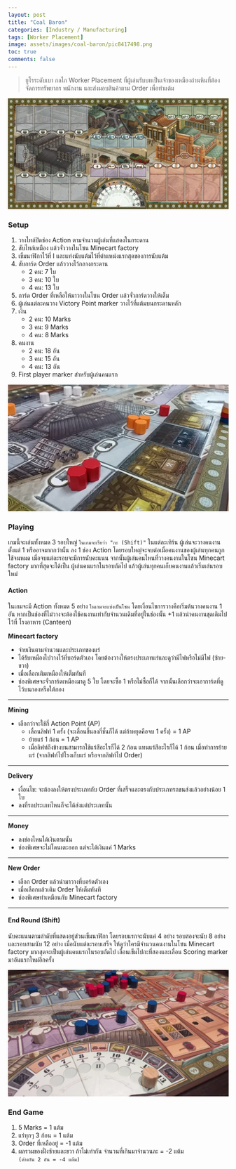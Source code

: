 ```yaml
---
layout: post
title: "Coal Baron"
categories: [Industry / Manufacturing]
tags: [Worker Placement]
image: assets/images/coal-baron/pic8417498.png
toc: true
comments: false
---
```


> ยูโรระดับเบา กลไก Worker Placement ที่ผู้เล่นรับบทเป็นเจ้าของเหมืองถ่านหินที่ต้องจัดการทรัพยากร พนักงาน และส่งมอบสินค้าตาม Order เพื่อทำแต้ม

![alt](../assets/images/coal-baron/pic1818951.png)

### Setup

1. วางไทล์ปิดช่อง Action ตามจำนวนผู้เล่นที่แสดงในกระดาน
2. สับไทล์เหมือง แล้วจั่ววางในโซน Minecart factory
3. เข็มนาฬิกาไว้ที่ I และแท่งนับแต้มไว้ที่ตำแหน่งแรกสุดของการนับแต้ม
4. สับการ์ด Order แล้ววางไว้กลางกระดาน
   - 2 คน: 7 ใบ
   - 3 คน: 10 ใบ
   - 4 คน: 13 ใบ
5. การ์ด Order ที่เหลือให้มาวางในโซน Order แล้วจั่วการ์ดวางให้เต็ม
6. ผู้เล่นแต่ละคนวาง Victory Point marker วางไว้ที่แต้มบนกระดานหลัก
7. เงิน
   - 2 คน: 10 Marks
   - 3 คน: 9 Marks
   - 4 คน: 8 Marks
8. คนงาน
   - 2 คน: 18 อัน
   - 3 คน: 15 อัน
   - 4 คน: 13 อัน
9. First player marker สำหรับผู้เล่นคนแรก

![alt](../assets/images/coal-baron/pic2046551.png)

### Playing

เกมนี้จะเล่นทั้งหมด 3 รอบใหญ่ `ในเกมจะเรียว่า "กะ (Shift)"` ในแต่ละเทิร์น ผู้เล่นจะวางคนงานตั้งแต่ 1 หรืออาจมากกว่านั้น ลง 1 ช่อง Action โดยรอบใหญ่จะจบต่อเมื่อคนงานของผู้เล่นทุกคนถูกใช้จนหมด เมื่อจบแต่ละรอบจะมีการนับคะแนน จากนั้นผู้เล่นคนไหนที่วางคนงานในโซน Minecart factory มากที่สุดจะได้เป็น ผู้เล่นคนแรกในรอบถัดไป แล้วผู้เล่นทุกคนเก็บคนงานแล้วเริ่มเล่นรอบใหม่

#### Action

ในเกมจะมี Action ทั้งหมด 5 อย่าง `ในเกมจะแบ่งเป็นโซน` โดยเงื่อนไขการวางคือเริ่มต้นวางคนงาน 1 อัน หากเป็นช่องที่ไม่วางจะต้องใช้คนงานเท่ากับจำนวนเดิมที่อยู่ในช่องนั้น +1 แล้วนำคนงานชุดเดิมไปไว้ที่ โรงอาหาร (Canteen)

**Minecart factory**

- จ่ายเงินตามจำนวนและประเภทของแร่
- ได้รับเหมืองไปวางไว้ที่บอร์ดตัวเอง โดยต้องวางให้ตรงประเภทแร่และดูว่ามีไฟหรือไม่มีไฟ (ซ้าย-ขวา)
- เมื่อเลือกเติมเหมืองให้เต็มทันที
- ช่องพิเศษจะจั่วการ์ดเหมืองมาดู 5 ใบ โดยจะซื้อ 1 หรือไม่ซื้อก็ได้ จากนั้นเลือกว่าจะเอาการ์ดที่ดูไว้บนกองหรือใต้กอง

---

**Mining**

- เลือกว่าจะใช้กี่ Action Point (AP)
  - เลื่อนลิฟท์ 1 ครั้ง (จะเลื่อนขึ้นลงกี่ชั้นก็ได้ แต่ถ้าหยุดคือจบ 1 ครั้ง) = 1 AP
  - ย้ายแร่ 1 ก้อน = 1 AP
  - เมื่อลิฟท์ถึงข้างบนสามารถใช้แร่สีอะไรก็ได้ 2 ก้อน แทนแร่สีอะไรก็ได้ 1 ก้อน เมื่อทำการย้ายแร่ (จากลิฟท์ไปโรงเก็บแร่ หรือจากลิฟท์ไป Order)

---

**Delivery**

- เงื่อนไข: จะต้องลงให้ตรงประเภทกับ Order ที่เสร็จและตรงกับประเภทรถขนส่งแล้วอย่างน้อย 1 ใบ
- ลงที่รถประเภทไหนก็จะได้ส่งแต่ประเภทนั้น

---

**Money**

- ลงช่องไหนได้เงินตามนั้น
- ช่องพิเศษจะไม่โดนเตะออก แต่จะได้เงินแค่ 1 Marks

---

**New Order**

- เลือก Order แล้วนำมาวางที่บอร์ดตัวเอง
- เมื่อเลือกแล้วเติม Order ให้เต็มทันที
- ช่องพิเศษทำเหมือนกับ Minecart factory

---

#### End Round (Shift)

นับคะแนนตามลำดับที่แสดงอยู่ส่วนเข็มนาฬิกา โดยรอบแรกจะนับแค่ 4 อย่าง รอบสองจะนับ 8 อย่าง และรอบสามนับ 12 อย่าง เมื่อนับแต่ละรอบเสร็จ ให้ดูว่าใครมีจำนวนคนงานในโซน Minecart factory มากสุดจะเป็นผู้เล่นคนแรกในรอบถัดไป เลื่อนเข็มไปกะที่สองและเลื่อน Scoring marker มาอันแรกใหม่อีกครั้ง

![alt](../assets/images/coal-baron/pic5111177.png)

### End Game

1. 5 Marks = 1 แต้ม
2. แร่ทุกๆ 3 ก้อน = 1 แต้ม
3. Order ที่เหลืออยู่ = -1 แต้ม
4. ผลรวมของฝั่งซ้ายและขวา ถ้าไม่เท่ากัน จำนวนที่เกินมาจำนวนละ = -2 แต้ม\
   `(ต่างกัน 2 อัน = -4 แต้ม)`
